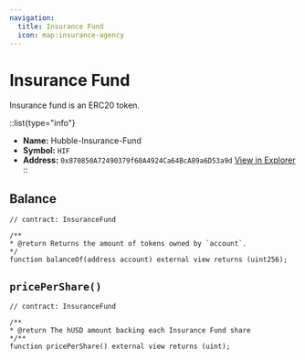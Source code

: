 ```yaml
---
navigation:
  title: Insurance Fund
  icon: map:insurance-agency
---
```


# Insurance Fund

Insurance fund is an ERC20 token.

::list{type="info"}
- **Name:** Hubble-Insurance-Fund
- **Symbol:** `HIF`
- **Address:** `0x870850A72490379f60A4924Ca64BcA89a6D53a9d` [View in Explorer](https://snowtrace.io/address/0x870850A72490379f60A4924Ca64BcA89a6D53a9d)
::


## Balance

```solidity
// contract: InsuranceFund

/**
* @return Returns the amount of tokens owned by `account`.
*/
function balanceOf(address account) external view returns (uint256);
```

## `pricePerShare()`

```solidity
// contract: InsuranceFund

/**
* @return The hUSD amount backing each Insurance Fund share
*/**
function pricePerShare() external view returns (uint);
```
